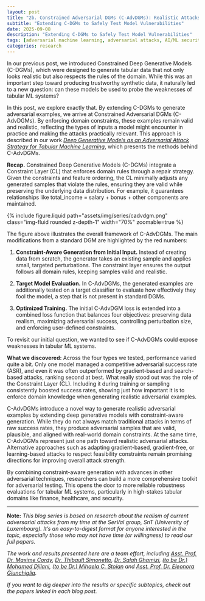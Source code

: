 ```yaml
---
layout: post
title: "2b. Constrained Adversarial DGMs (C-AdvDGMs): Realistic Attacks with Generative Models"
subtitle: "Extending C-DGMs to Safely Test Model Vulnerabilities"
date: 2025-09-08
description: "Extending C-DGMs to Safely Test Model Vulnerabilities"
tags: [adversarial machine learning, adversarial attacks, AI/ML security]
categories: research
---
```


In our previous post, we introduced Constrained Deep Generative Models (C-DGMs), which were designed to generate tabular data that not only looks realistic but also respects the rules of the domain. While this was an important step toward producing trustworthy synthetic data, it naturally led to a new question: can these models be used to probe the weaknesses of tabular ML systems?

In this post, we explore exactly that. By extending C-DGMs to generate adversarial examples, we arrive at Constrained Adversarial DGMs (C-AdvDGMs). By enforcing domain constraints, these examples remain valid and realistic, reflecting the types of inputs a model might encounter in practice and making the attacks practically relevant. This approach is described in our work _[Deep Generative Models as an Adversarial Attack Strategy for Tabular Machine Learning](https://arxiv.org/abs/2409.12642)_, which presents the methods behind C-AdvDGMs.


**Recap.** Constrained Deep Generative Models (C-DGMs) integrate a Constraint Layer (CL) that enforces domain rules through a repair strategy. Given the constraints and feature ordering, the CL minimally adjusts any generated samples that violate the rules, ensuring they are valid while preserving the underlying data distribution. For example, it guarantees relationships like total_income = salary + bonus + other components are maintained.

<div class="row mt-3">
    <div class="col-sm mt-3 mt-md-0 text-center">
        {% include figure.liquid path="assets/img/series/cadvdgm.png" class="img-fluid rounded z-depth-1" width="70%" zoomable=true %}
    </div>
</div>

The figure above illustrates the overall framework of C-AdvDGMs. The main modifications from a standard DGM are highlighted by the red numbers:

1. **Constraint-Aware Generation from Initial Input.** Instead of creating data from scratch, the generator takes an existing sample and applies small, targeted perturbations. The constraint layer ensures the output follows all domain rules, keeping samples valid and realistic.

2. **Target Model Evaluation.** In C-AdvDGMs, the generated examples are additionally tested on a target classifier to evaluate how effectively they fool the model, a step that is not present in standard DGMs.

3. **Optimized Training.** The initial C-AdvDGM loss is extended into a combined loss function that balances four objectives: preserving data realism, maximizing adversarial success, controlling perturbation size, and enforcing user-defined constraints.


To revisit our initial question, we wanted to see if C-AdvDGMs could expose weaknesses in tabular ML systems.

**What we discovered:** Across the four types we tested, performance varied quite a bit. Only one model managed a competitive adversarial success rate (ASR), and even it was often outperformed by gradient-based and search-based attacks, ranking second at best. What really stood out was the role of the Constraint Layer (CL). Including it during training or sampling consistently boosted success rates, showing just how important it is to enforce domain knowledge when generating realistic adversarial examples.

C-AdvDGMs introduce a novel way to generate realistic adversarial examples by extending deep generative models with constraint-aware generation. While they do not always match traditional attacks in terms of raw success rates, they produce adversarial samples that are valid, plausible, and aligned with real-world domain constraints. At the same time, C-AdvDGMs represent just one path toward realistic adversarial attacks. Alternative approaches such as adapting gradient-based, gradient-free, or learning-based attacks to respect feasibility constraints remain promising directions for improving overall attack strength.

By combining constraint-aware generation with advances in other adversarial techniques, researchers can build a more comprehensive toolkit for adversarial testing. This opens the door to more reliable robustness evaluations for tabular ML systems, particularly in high-stakes tabular domains like finance, healthcare, and security.

---

**Note:** 
_This blog series is based on research about the realism of current adversarial attacks from my time at the SerVal group, SnT (University of Luxembourg). It’s an easy-to-digest format for anyone interested in the topic, especially those who may not have time (or willingness) to read our full papers._

_The work and results presented here are a team effort, including  [Asst. Prof. Dr. Maxime Cordy](https://maxcordy.github.io/), [Dr. Thibault Simonetto](https://scholar.google.com/citations?user=4RhGnOoAAAAJ&hl=en&oi=ao), [Dr. Salah Ghamizi](https://scholar.google.com/citations?user=UcvKgR0AAAAJ&hl=fr), [(to be Dr.) Mohamed Djilani](https://scholar.google.com/citations?user=KcGsVdIAAAAJ&hl=fr&oi=ao), [(to be Dr.) Mihaela C. Stoian](https://mihaela-stoian.github.io/) and [Asst. Prof. Dr. Eleonora Giunchiglia](https://egiunchiglia.github.io/)._
 
_If you want to dig deeper into the results or specific subtopics, check out the papers linked in each blog post._
